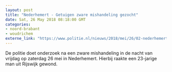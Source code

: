 ```yaml
---
layout: post
title: "Nederhemert - Getuigen zware mishandeling gezocht"
date: Sat, 26 May 2018 08:18:00 GMT
categories: 
- noord-brabant 
- woudrichem 
externe_link: "https://www.politie.nl/nieuws/2018/mei/26/02-nederhemert-getuigen-zware-mishandeling-gezocht.html"
---
```


De politie doet onderzoek na een zware mishandeling in de nacht van vrijdag op zaterdag 26 mei in Nederhemert. Hierbij raakte een 23-jarige man uit Rijswijk gewond.
